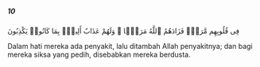 ##### 10

<span class="ayah">فِى قُلُوبِهِم مَّرَضٌۭ فَزَادَهُمُ ٱللَّهُ مَرَضًۭا ۖ وَلَهُمْ عَذَابٌ أَلِيمٌۢ بِمَا كَانُوا۟ يَكْذِبُونَ</span>

<span class="ayah_translation">Dalam hati mereka ada penyakit, lalu ditambah Allah penyakitnya; dan bagi mereka siksa yang pedih, disebabkan mereka berdusta.</span>

